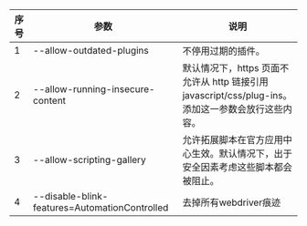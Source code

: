 | 序号 | 参数                                          | 说明                                                         |
| ---- | --------------------------------------------- | ------------------------------------------------------------ |
| 1    | --allow-outdated-plugins                      | 不停用过期的插件。                                           |
| 2    | --allow-running-insecure-content              | 默认情况下，https 页面不允许从 http 链接引用 javascript/css/plug-ins。添加这一参数会放行这些内容。 |
| 3    | --allow-scripting-gallery                     | 允许拓展脚本在官方应用中心生效。默认情况下，出于安全因素考虑这些脚本都会被阻止。 |
| 4    | --disable-blink-features=AutomationControlled | 去掉所有webdriver痕迹                                        |
